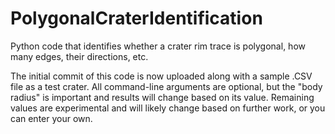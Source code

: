 # PolygonalCraterIdentification
Python code that identifies whether a crater rim trace is polygonal, how many edges, their directions, etc.

The initial commit of this code is now uploaded along with a sample .CSV file as a test crater.  All command-line arguments are optional, but the "body radius" is important and results will change based on its value.  Remaining values are experimental and will likely change based on further work, or you can enter your own.
